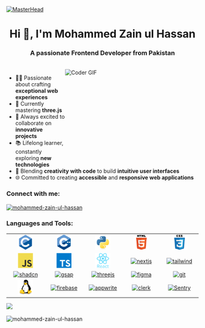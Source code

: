 [![MasterHead](https://firebasestorage.googleapis.com/v0/b/flexi-coding.appspot.com/o/dempgi7-520f8d5f-63d4-4453-8822-dbc149ae27f8.gif?alt=media&token=91c0c7b2-93c3-4029-b011-1a8703c5730d)](https://rishavchanda.io)
<h1 align="center">Hi 👋, I'm Mohammed Zain ul Hassan</h1>
<h3 align="center">A passionate Frontend Developer from Pakistan</h3><br>
<img align="right" alt="Coder GIF" height=250 width=350 src="https://cdn.dribbble.com/users/730703/screenshots/6581243/avento.gif" />

- 👨‍💻 Passionate about crafting **exceptional web experiences**
- 🚀 Currently mastering **three.js** 
- 🌟 Always excited to collaborate on **innovative projects**
- 📚 Lifelong learner, constantly exploring **new technologies**
- 🎨 Blending **creativity with code** to build **intuitive user interfaces**
- 🌐 Committed to creating **accessible** and **responsive web applications**

<h3 align="left">Connect with me:</h3>
<p align="left">
<a href="https://www.linkedin.com/in/mohammed-zain-ul-hassan-016245262/" target="blank"><img align="center" src="https://raw.githubusercontent.com/rahuldkjain/github-profile-readme-generator/master/src/images/icons/Social/linked-in-alt.svg" alt="mohammed-zain-ul-hassan" height="30" width="40" /></a>
</p>

<h3 align="left">Languages and Tools:</h3>
<table>
  <tr>
    <td align="center" width="96">
      <a href="https://www.cprogramming.com/" target="_blank" rel="noreferrer">
        <img src="https://raw.githubusercontent.com/devicons/devicon/master/icons/c/c-original.svg" alt="c" width="40" height="40"/>
      </a>
    </td>
    <td align="center" width="96">
      <a href="https://www.w3schools.com/cpp/" target="_blank" rel="noreferrer">
        <img src="https://raw.githubusercontent.com/devicons/devicon/master/icons/cplusplus/cplusplus-original.svg" alt="cplusplus" width="40" height="40"/>
      </a>
    </td>
    <td align="center" width="96">
      <a href="https://www.python.org" target="_blank" rel="noreferrer">
        <img src="https://raw.githubusercontent.com/devicons/devicon/master/icons/python/python-original.svg" alt="python" width="40" height="40"/>
      </a>
    </td>
    <td align="center" width="96">
      <a href="https://www.w3.org/html/" target="_blank" rel="noreferrer">
        <img src="https://raw.githubusercontent.com/devicons/devicon/master/icons/html5/html5-original-wordmark.svg" alt="html5" width="40" height="40"/>
      </a>
    </td>
    <td align="center" width="96">
      <a href="https://www.w3schools.com/css/" target="_blank" rel="noreferrer">
        <img src="https://raw.githubusercontent.com/devicons/devicon/master/icons/css3/css3-original-wordmark.svg" alt="css3" width="40" height="40"/>
      </a>
    </td>
  </tr>
  <tr>
    <td align="center" width="96">
      <a href="https://developer.mozilla.org/en-US/docs/Web/JavaScript" target="_blank" rel="noreferrer">
        <img src="https://raw.githubusercontent.com/devicons/devicon/master/icons/javascript/javascript-original.svg" alt="javascript" width="40" height="40"/>
      </a>
    </td>
    <td align="center" width="96">
      <a href="https://www.typescriptlang.org/" target="_blank" rel="noreferrer">
        <img src="https://raw.githubusercontent.com/devicons/devicon/master/icons/typescript/typescript-original.svg" alt="typescript" width="40" height="40"/>
      </a>
    </td>
    <td align="center" width="96">
      <a href="https://reactjs.org/" target="_blank" rel="noreferrer">
        <img src="https://raw.githubusercontent.com/devicons/devicon/master/icons/react/react-original-wordmark.svg" alt="react" width="40" height="40"/>
      </a>
    </td>
    <td align="center" width="96">
      <a href="https://nextjs.org/" target="_blank" rel="noreferrer">
        <img src="https://cdn.worldvectorlogo.com/logos/nextjs-2.svg" alt="nextjs" width="40" height="40"/>
      </a>
    </td>
    <td align="center" width="96">
      <a href="https://tailwindcss.com/" target="_blank" rel="noreferrer">
        <img src="https://www.vectorlogo.zone/logos/tailwindcss/tailwindcss-icon.svg" alt="tailwind" width="40" height="40"/>
      </a>
    </td>
  </tr>
  <tr>
    <td align="center" width="96">
      <a href="https://ui.shadcn.com/" target="_blank" rel="noreferrer">
        <img src="https://avatars.githubusercontent.com/u/139895814?s=200&v=4" alt="shadcn" width="40" height="40"/>
      </a>
    </td>
    <td align="center" width="96">
      <a href="https://greensock.com/gsap/" target="_blank" rel="noreferrer">
        <img src="https://cdn.worldvectorlogo.com/logos/gsap-greensock.svg" alt="gsap" width="40" height="40"/>
      </a>
    </td>
    <td align="center" width="96">
      <a href="https://threejs.org/" target="_blank" rel="noreferrer">
        <img src="https://global.discourse-cdn.com/standard17/uploads/threejs/original/2X/e/e4f86d2200d2d35c30f7b1494e96b9595ebc2751.png" alt="threejs" width="40" height="40"/>
      </a>
    </td>
    <td align="center" width="96">
      <a href="https://www.figma.com/" target="_blank" rel="noreferrer">
        <img src="https://www.vectorlogo.zone/logos/figma/figma-icon.svg" alt="figma" width="40" height="40"/>
      </a>
    </td>
    <td align="center" width="96">
      <a href="https://git-scm.com/" target="_blank" rel="noreferrer">
        <img src="https://www.vectorlogo.zone/logos/git-scm/git-scm-icon.svg" alt="git" width="40" height="40"/>
      </a>
    </td>
  </tr>
  <tr>
    <td align="center" width="96">
      <a href="https://www.linux.org/" target="_blank" rel="noreferrer">
        <img src="https://raw.githubusercontent.com/devicons/devicon/master/icons/linux/linux-original.svg" alt="linux" width="40" height="40"/>
      </a>
    </td>
    <td align="center" width="96">
      <a href="https://firebase.google.com/" target="_blank" rel="noreferrer">
        <img src="https://www.vectorlogo.zone/logos/firebase/firebase-icon.svg" alt="firebase" width="40" height="40"/>
      </a>
    </td>
    <td align="center" width="96">
      <a href="https://appwrite.io" target="_blank" rel="noreferrer">
        <img src="https://www.vectorlogo.zone/logos/appwriteio/appwriteio-icon.svg" alt="appwrite" width="40" height="40"/>
      </a>
    </td>
    <td align="center" width="96">
      <a href="https://clerk.com/" target="_blank" rel="noreferrer">
        <img src="https://clerk.com/images/clerk-logo.svg" alt="clerk" width="40" height="40"/>
      </a>
    </td>
    <td align="center" width="96">
      <a href="https://sentry.io/" target="_blank" rel="noreferrer">
        <img src="https://sentry-brand.storage.googleapis.com/sentry-logo-black.svg" alt="Sentry" width="40" height="40"/>
      </a>
    </td>
  </tr>
</table>

![](https://github-profile-summary-cards.vercel.app/api/cards/profile-details?username=mohammed-zain-ul-hassan&theme=vue)

<p><img align="left" src="https://github-readme-stats.vercel.app/api/top-langs?username=mohammed-zain-ul-hassan&show_icons=true&locale=en&layout=compact" alt="mohammed-zain-ul-hassan" /></p>
